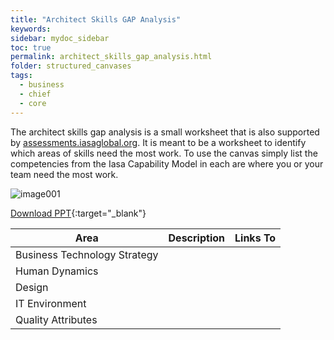 ```yaml
---
title: "Architect Skills GAP Analysis"
keywords: 
sidebar: mydoc_sidebar
toc: true
permalink: architect_skills_gap_analysis.html
folder: structured_canvases
tags: 
  - business
  - chief
  - core
---
```


The architect skills gap analysis is a small worksheet that is also supported by [assessments.iasaglobal.org](assessments.iasaglobal.org). It is meant to be a worksheet to identify which areas of skills need the most work. To use the canvas simply list the competencies from the Iasa Capability Model in each are where you or your team need the most work.  

![image001](media/architect_skills_gap_analysis001.svg)

[Download PPT](media/ppt/architect_skills_gap_analysis.ppt){:target="_blank"}

| Area                         | Description | Links To |
| ---------------------------- | ----------- | -------- |
| Business Technology Strategy |             |          |
| Human Dynamics               |             |          |
| Design                       |             |          |
| IT Environment               |             |          |
| Quality Attributes           |             |          |